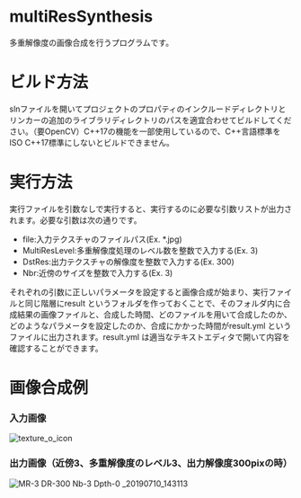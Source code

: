 # multiResSynthesis
多重解像度の画像合成を行うプログラムです。

# ビルド方法
slnファイルを開いてプロジェクトのプロパティのインクルードディレクトリとリンカーの追加のライブラリディレクトリのパスを適宜合わせてビルドしてください。（要OpenCV）C++17の機能を一部使用しているので、C++言語標準をISO C++17標準にしないとビルドできません。

# 実行方法
実行ファイルを引数なしで実行すると、実行するのに必要な引数リストが出力されます。必要な引数は次の通りです。

- file:入力テクスチャのファイルパス(Ex. *.jpg)
- MultiResLevel:多重解像度処理のレベル数を整数で入力する(Ex. 3)
- DstRes:出力テクスチャの解像度を整数で入力する(Ex. 300)
- Nbr:近傍のサイズを整数で入力する(Ex. 3)

それぞれの引数に正しいパラメータを設定すると画像合成が始まり、実行ファイルと同じ階層にresult というフォルダを作っておくことで、そのフォルダ内に合成結果の画像ファイルと、合成した時間、どのファイルを用いて合成したのか、どのようなパラメータを設定したのか、合成にかかった時間がresult.yml というファイルに出力されます。result.yml は適当なテキストエディタで開いて内容を確認することができます。

# 画像合成例
### 入力画像
![texture_o_icon](https://user-images.githubusercontent.com/52233620/61359719-e66e9880-a8b7-11e9-9a68-14fac80f2684.jpg)
### 出力画像（近傍3、多重解像度のレベル3、出力解像度300pixの時）
![MR-3 DR-300 Nb-3 Dpth-0 _20190710_143113](https://user-images.githubusercontent.com/52233620/61360107-b5db2e80-a8b8-11e9-82f9-e090b9ed9409.png)
